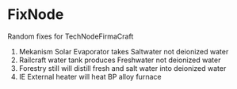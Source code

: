 # FixNode
Random fixes for TechNodeFirmaCraft
1) Mekanism Solar Evaporator takes Saltwater not deionized water
2) Railcraft water tank produces Freshwater not deionized water
3) Forestry still will distill fresh and salt water into deionized water
4) IE External heater will heat BP alloy furnace
